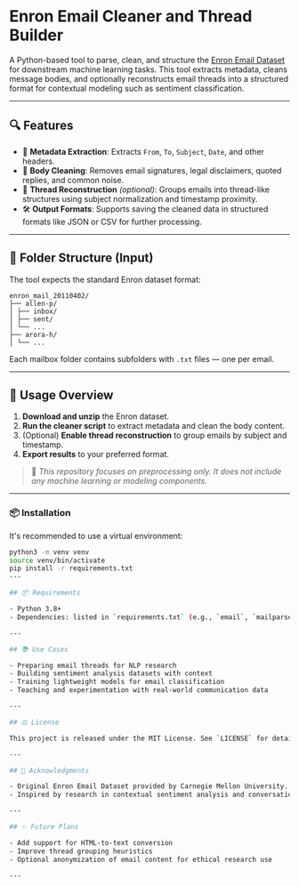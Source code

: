 # Enron Email Cleaner and Thread Builder

A Python-based tool to parse, clean, and structure the [Enron Email Dataset](https://www.cs.cmu.edu/~enron/) for downstream machine learning tasks. This tool extracts metadata, cleans message bodies, and optionally reconstructs email threads into a structured format for contextual modeling such as sentiment classification.

---

## 🔍 Features

- 📑 **Metadata Extraction**: Extracts `From`, `To`, `Subject`, `Date`, and other headers.
- 🧹 **Body Cleaning**: Removes email signatures, legal disclaimers, quoted replies, and common noise.
- 🧵 **Thread Reconstruction** *(optional)*: Groups emails into thread-like structures using subject normalization and timestamp proximity.
- 🛠️ **Output Formats**: Supports saving the cleaned data in structured formats like JSON or CSV for further processing.

---

## 📁 Folder Structure (Input)

The tool expects the standard Enron dataset format:

```
enron_mail_20110402/
├── allen-p/
│ ├── inbox/
│ ├── sent/
│ └── ...
├── arora-h/
│ └── ...
```
Each mailbox folder contains subfolders with `.txt` files — one per email.

---

## 🚀 Usage Overview

1. **Download and unzip** the Enron dataset.
2. **Run the cleaner script** to extract metadata and clean the body content.
3. (Optional) **Enable thread reconstruction** to group emails by subject and timestamp.
4. **Export results** to your preferred format.

> 📌 *This repository focuses on preprocessing only. It does not include any machine learning or modeling components.*

---
### 📦 Installation

It's recommended to use a virtual environment:

```bash
python3 -m venv venv
source venv/bin/activate
pip install -r requirements.txt
---

## 📦 Requirements

- Python 3.8+
- Dependencies: listed in `requirements.txt` (e.g., `email`, `mailparser`, `email-reply-parser`)

---

## 📚 Use Cases

- Preparing email threads for NLP research
- Building sentiment analysis datasets with context
- Training lightweight models for email classification
- Teaching and experimentation with real-world communication data

---

## ⚖️ License

This project is released under the MIT License. See `LICENSE` for details.

---

## 🙏 Acknowledgments

- Original Enron Email Dataset provided by Carnegie Mellon University.
- Inspired by research in contextual sentiment analysis and conversational modeling.

---

## ✨ Future Plans

- Add support for HTML-to-text conversion
- Improve thread grouping heuristics
- Optional anonymization of email content for ethical research use

---

